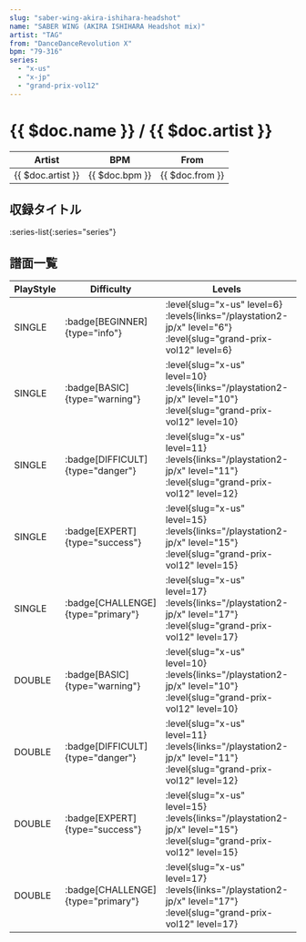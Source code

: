 ```yaml
---
slug: "saber-wing-akira-ishihara-headshot"
name: "SABER WING (AKIRA ISHIHARA Headshot mix)"
artist: "TAG"
from: "DanceDanceRevolution X"
bpm: "79-316"
series:
  - "x-us"
  - "x-jp"
  - "grand-prix-vol12"
---
```


# {{ $doc.name }} / {{ $doc.artist }}

|Artist|BPM|From|
|------|---|----|
|{{ $doc.artist }}|{{ $doc.bpm }}|{{ $doc.from }}|

## 収録タイトル

:series-list{:series="series"}

## 譜面一覧

|PlayStyle|Difficulty|Levels|Notes|Movie|
|---------|----------|------|-----|-----|
|SINGLE| :badge[BEGINNER]{type="info"}|<div class="field is-grouped is-grouped-multiline"> :level{slug="x-us" level=6}  :levels{links="/playstation2-jp/x" level="6"} :level{slug="grand-prix-vol12" level=6}</div>|175/12||
|SINGLE| :badge[BASIC]{type="warning"}|<div class="field is-grouped is-grouped-multiline"> :level{slug="x-us" level=10}  :levels{links="/playstation2-jp/x" level="10"} :level{slug="grand-prix-vol12" level=10}</div>|297/17||
|SINGLE| :badge[DIFFICULT]{type="danger"}|<div class="field is-grouped is-grouped-multiline"> :level{slug="x-us" level=11}  :levels{links="/playstation2-jp/x" level="11"} :level{slug="grand-prix-vol12" level=12}</div>|357/10||
|SINGLE| :badge[EXPERT]{type="success"}|<div class="field is-grouped is-grouped-multiline"> :level{slug="x-us" level=15}  :levels{links="/playstation2-jp/x" level="15"} :level{slug="grand-prix-vol12" level=15}</div>|439/29||
|SINGLE| :badge[CHALLENGE]{type="primary"}|<div class="field is-grouped is-grouped-multiline"> :level{slug="x-us" level=17}  :levels{links="/playstation2-jp/x" level="17"} :level{slug="grand-prix-vol12" level=17}</div>|492/31||
|DOUBLE| :badge[BASIC]{type="warning"}|<div class="field is-grouped is-grouped-multiline"> :level{slug="x-us" level=10}  :levels{links="/playstation2-jp/x" level="10"} :level{slug="grand-prix-vol12" level=10}</div>|276/15||
|DOUBLE| :badge[DIFFICULT]{type="danger"}|<div class="field is-grouped is-grouped-multiline"> :level{slug="x-us" level=11}  :levels{links="/playstation2-jp/x" level="11"} :level{slug="grand-prix-vol12" level=12}</div>|341/10||
|DOUBLE| :badge[EXPERT]{type="success"}|<div class="field is-grouped is-grouped-multiline"> :level{slug="x-us" level=15}  :levels{links="/playstation2-jp/x" level="15"} :level{slug="grand-prix-vol12" level=15}</div>|421/29||
|DOUBLE| :badge[CHALLENGE]{type="primary"}|<div class="field is-grouped is-grouped-multiline"> :level{slug="x-us" level=17}  :levels{links="/playstation2-jp/x" level="17"} :level{slug="grand-prix-vol12" level=17}</div>|480/25||
